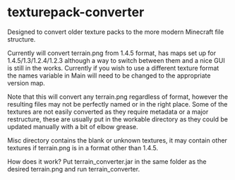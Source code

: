 # texturepack-converter
Designed to convert older texture packs to the more modern Minecraft file structure.

Currently will convert terrain.png from 1.4.5 format, has maps set up for 1.4.5/1.3/1.2.4/1.2.3 although a way to switch between them and a nice GUI is still in the works. Currently if you wish to use a different texture format the names variable in Main will need to be changed to the appropriate version map.

Note that this will convert any terrain.png regardless of format, however the resulting files may not be perfectly named or in the right place. Some of the textures are not easily converted as they require metadata or a major restructure, these are usually put in the workable directory as they could be updated manually with a bit of elbow grease.

Misc directory contains the blank or unknown textures, it may contain other textures if terrain.png is in a format other than 1.4.5.

How does it work?
Put terrain_converter.jar in the same folder as the desired terrain.png and run terrain_converter.
